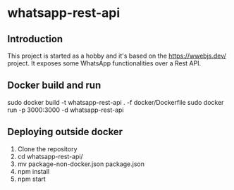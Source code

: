 # whatsapp-rest-api

## Introduction

This project is started as a hobby and it's based on the https://wwebjs.dev/ project. It exposes some WhatsApp functionalities over a Rest API.

## Docker build and run

sudo docker build -t whatsapp-rest-api . -f docker/Dockerfile
sudo docker run -p 3000:3000 -d whatsapp-rest-api

## Deploying outside docker

1. Clone the repository
2. cd whatsapp-rest-api/
3. mv package-non-docker.json package.json
4. npm install
5. npm start